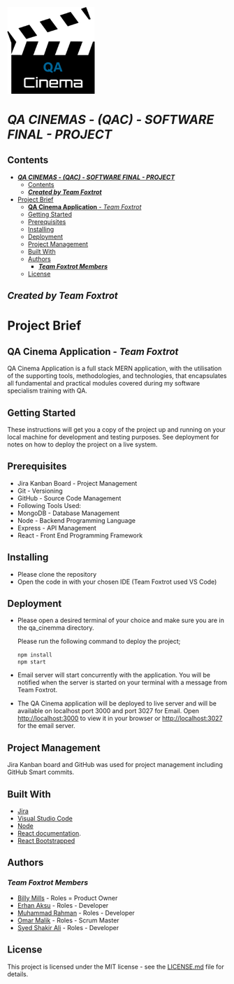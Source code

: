 <img src="..\qa-cinema-app\src\Resources\images\logo.png" alt="ProjectLogo" width="200">

# **_QA CINEMAS - (QAC) - SOFTWARE FINAL - PROJECT_**

## Contents

- [**_QA CINEMAS - (QAC) - SOFTWARE FINAL - PROJECT_**](#qa-cinemas---qac---software-final---project)
  - [Contents](#contents)
  - [**_Created by Team Foxtrot_**](#created-by-team-foxtrot)
- [Project Brief](#project-brief)
  - [**QA Cinema Application** - _Team Foxtrot_](#qa-cinema-application---team-foxtrot)
  - [Getting Started](#getting-started)
  - [Prerequisites](#prerequisites)
  - [Installing](#installing)
  - [Deployment](#deployment)
  - [Project Management](#project-management)
  - [Built With](#built-with)
  - [Authors](#authors)
    - [**_Team Foxtrot Members_**](#team-foxtrot-members)
  - [License](#license)

## **_Created by Team Foxtrot_**

# Project Brief

## **QA Cinema Application** - _Team Foxtrot_

QA Cinema Application is a full stack MERN application, with the utilisation of the supporting tools, methodologies, and technologies, that encapsulates all fundamental and practical modules covered during my software specialism training with QA.

## Getting Started

These instructions will get you a copy of the project up and running on your local machine for development and testing purposes. See deployment for notes on how to deploy the project on a live system.

## Prerequisites

- Jira Kanban Board - Project Management
- Git - Versioning
- GitHub - Source Code Management
- Following Tools Used:
- MongoDB - Database Management
- Node - Backend Programming Language
- Express - API Management
- React - Front End Programming Framework

## Installing

- Please clone the repository
- Open the code in with your chosen IDE (Team Foxtrot used VS Code)

## Deployment

- Please open a desired terminal of your choice and make sure you are in the qa_cinemma directory.

  Please run the following command to deploy the project;

  ```
  npm install
  npm start
  ```

- Email server will start concurrently with the application.
  You will be notified when the server is started on your terminal with a message from Team Foxtrot.

- The QA Cinema application will be deployed to live server and will be available on localhost port 3000 and port 3027 for Email.
  Open [http://localhost:3000](http://localhost:3000) to view it in your browser or [http://localhost:3027](http://localhost:3027) for the email server.

## Project Management

Jira Kanban board and GitHub was used for project management including GitHub Smart commits.

## Built With

- [Jira](https://code.visualstudio.com/download)
- [Visual Studio Code](https://code.visualstudio.com/download)
- [Node](https://nodejs.org/en/)
- [React documentation](https://reactjs.org/).
- [React Bootstrapped](https://react-bootstrap.github.io/)

## Authors

### **_Team Foxtrot Members_**

- [Billy Mills](https://github.com/BillyMillsGitHub) - Roles = Product Owner
- [Erhan Aksu](https://github.com/erhnaks) - Roles - Developer
- [Muhammad Rahman](https://github.com/MuhammadShayekurRahman) - Roles - Developer
- [Omar Malik](https://github.com/OmarMalikGithub) - Roles - Scrum Master
- [Syed Shakir Ali](https://github.com/shakir-ali-Github) - Roles - Developer

## License

This project is licensed under the MIT license - see the [LICENSE.md](LICENSE.md) file for details.
